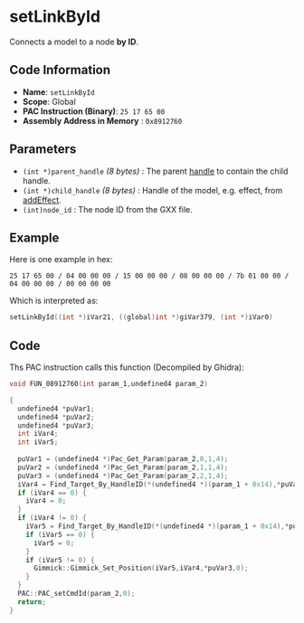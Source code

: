 # setLinkById

Connects a model to a node **by ID**.

## Code Information

- **Name**: `setLinkById`
- **Scope**: Global
- **PAC Instruction (Binary)**: `25 17 65 00`
- **Assembly Address in Memory** : `0x8912760`

## Parameters

- `(int *)parent_handle` *(8 bytes)* : The parent [handle](./guide/how-to-get-a-handle.md) to contain the child handle.
- `(int *)child_handle` *(8 bytes)* : Handle of the model, e.g. effect, from [addEffect](./addeffect.md).
- `(int)node_id` : The node ID from the GXX file.

## Example

Here is one example in hex:

```25 17 65 00 / 04 00 00 00 / 15 00 00 00 / 08 00 00 00 / 7b 01 00 00 / 04 00 00 00 / 00 00 00 00```

Which is interpreted as:

```c
setLinkById((int *)iVar21, ((global)int *)giVar379, (int *)iVar0)
```

## Code

Ths PAC instruction calls this function (Decompiled by Ghidra):

```c
void FUN_08912760(int param_1,undefined4 param_2)

{
  undefined4 *puVar1;
  undefined4 *puVar2;
  undefined4 *puVar3;
  int iVar4;
  int iVar5;
  
  puVar1 = (undefined4 *)Pac_Get_Param(param_2,0,1,4);
  puVar2 = (undefined4 *)Pac_Get_Param(param_2,1,1,4);
  puVar3 = (undefined4 *)Pac_Get_Param(param_2,2,1,4);
  iVar4 = Find_Target_By_HandleID(*(undefined4 *)(param_1 + 0x14),*puVar1,1);
  if (iVar4 == 0) {
    iVar4 = 0;
  }
  if (iVar4 != 0) {
    iVar5 = Find_Target_By_HandleID(*(undefined4 *)(param_1 + 0x14),*puVar2,1);
    if (iVar5 == 0) {
      iVar5 = 0;
    }
    if (iVar5 != 0) {
      Gimmick::Gimmick_Set_Position(iVar5,iVar4,*puVar3,0);
    }
  }
  PAC::PAC_setCmdId(param_2,0);
  return;
}
```

